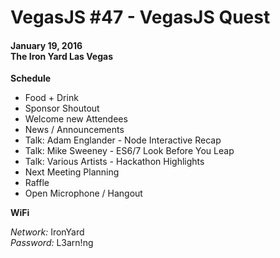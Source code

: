# VegasJS #47 - VegasJS Quest
#### January 19, 2016 <br /> The Iron Yard Las Vegas

**Schedule**
* Food + Drink
* Sponsor Shoutout
* Welcome new Attendees
* News / Announcements
* Talk: Adam Englander - Node Interactive Recap
* Talk: Mike Sweeney - ES6/7 Look Before You Leap
* Talk: Various Artists - Hackathon Highlights
* Next Meeting Planning
* Raffle
* Open Microphone / Hangout

**WiFi**

*Network:* IronYard <br />
*Password:* L3arn!ng
